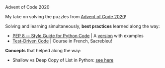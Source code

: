 Advent of Code 2020

My take on solving the puzzles from [Advent of Code 2020](https://adventofcode.com/2020)!

Solving and learning simultaneously, **best practices** learned along the way:

- [PEP 8 -- Style Guide for Python Code](https://www.python.org/dev/peps/pep-0008/) | A [version](https://realpython.com/python-pep8/#naming-styles) with examples
- [Test-Driven Code](https://openclassrooms.com/fr/courses/4425126-testez-votre-projet-avec-python/4434934-decouvrez-les-tests) | Course in French, Sacrebleu!

**Concepts** that helped along the way:

- Shallow vs Deep Copy of List in Python: [see here](https://docs.python.org/3/library/copy.html)
